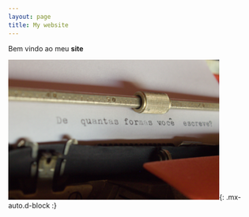```yaml
---
layout: page
title: My website
---
```


Bem vindo ao meu **site**

![maquina](/assets/img/maquina.png){: .mx-auto.d-block :}
